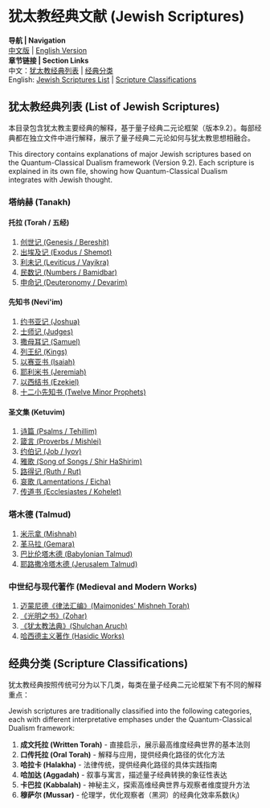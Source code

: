 # 犹太教经典文献 (Jewish Scriptures)

**导航 | Navigation**  
[中文版](#犹太教经典列表-list-of-jewish-scriptures) | [English Version](#犹太教经典列表-list-of-jewish-scriptures)  
**章节链接 | Section Links**  
中文：[犹太教经典列表](#犹太教经典列表-list-of-jewish-scriptures) | [经典分类](#经典分类-scripture-classifications)  
English: [Jewish Scriptures List](#犹太教经典列表-list-of-jewish-scriptures) | [Scripture Classifications](#经典分类-scripture-classifications)

## 犹太教经典列表 (List of Jewish Scriptures)

本目录包含犹太教主要经典的解释，基于量子经典二元论框架（版本9.2）。每部经典都在独立文件中进行解释，展示了量子经典二元论如何与犹太教思想相融合。

This directory contains explanations of major Jewish scriptures based on the Quantum-Classical Dualism framework (Version 9.2). Each scripture is explained in its own file, showing how Quantum-Classical Dualism integrates with Jewish thought.

### 塔纳赫 (Tanakh)
#### 托拉 (Torah / 五经)
1. [创世记 (Genesis / Bereshit)](Genesis.md)
2. [出埃及记 (Exodus / Shemot)](Exodus.md)
3. [利未记 (Leviticus / Vayikra)](../christianity_scriptures/Leviticus.md)
4. [民数记 (Numbers / Bamidbar)](Numbers.md)
5. [申命记 (Deuteronomy / Devarim)](Deuteronomy.md)

#### 先知书 (Nevi'im)
1. [约书亚记 (Joshua)](Joshua.md)
2. [士师记 (Judges)](Judges.md)
3. [撒母耳记 (Samuel)](Samuel.md)
4. [列王纪 (Kings)](Kings.md)
5. [以赛亚书 (Isaiah)](Isaiah.md)
6. [耶利米书 (Jeremiah)](Jeremiah.md)
7. [以西结书 (Ezekiel)](Ezekiel.md)
8. [十二小先知书 (Twelve Minor Prophets)](Minor_Prophets.md)

#### 圣文集 (Ketuvim)
1. [诗篇 (Psalms / Tehillim)](Psalms.md)
2. [箴言 (Proverbs / Mishlei)](Proverbs.md)
3. [约伯记 (Job / Iyov)](Job.md)
4. [雅歌 (Song of Songs / Shir HaShirim)](Song_of_Songs.md)
5. [路得记 (Ruth / Rut)](Ruth.md)
6. [哀歌 (Lamentations / Eicha)](Lamentations.md)
7. [传道书 (Ecclesiastes / Kohelet)](Ecclesiastes.md)

### 塔木德 (Talmud)
1. [米示拿 (Mishnah)](Mishnah.md)
2. [革马拉 (Gemara)](Gemara.md)
3. [巴比伦塔木德 (Babylonian Talmud)](Babylonian_Talmud.md)
4. [耶路撒冷塔木德 (Jerusalem Talmud)](Jerusalem_Talmud.md)

### 中世纪与现代著作 (Medieval and Modern Works)
1. [迈蒙尼德《律法汇编》(Maimonides' Mishneh Torah)](Mishneh_Torah.md)
2. [《光明之书》(Zohar)](Zohar.md)
3. [《犹太教法典》(Shulchan Aruch)](Shulchan_Aruch.md)
4. [哈西德主义著作 (Hasidic Works)](Hasidic_Works.md)

## 经典分类 (Scripture Classifications)

犹太教经典按照传统可分为以下几类，每类在量子经典二元论框架下有不同的解释重点：

Jewish scriptures are traditionally classified into the following categories, each with different interpretative emphases under the Quantum-Classical Dualism framework:

1. **成文托拉 (Written Torah)** - 直接启示，展示最高维度经典世界的基本法则
2. **口传托拉 (Oral Torah)** - 解释与应用，提供经典化路径的优化方法
3. **哈拉卡 (Halakha)** - 法律传统，提供经典化路径的具体实践指南
4. **哈加达 (Aggadah)** - 叙事与寓言，描述量子经典转换的象征性表达
5. **卡巴拉 (Kabbalah)** - 神秘主义，探索高维经典世界与观察者维度提升方法
6. **穆萨尔 (Mussar)** - 伦理学，优化观察者（黑洞）的经典化效率系数$`(k_i)`$ 